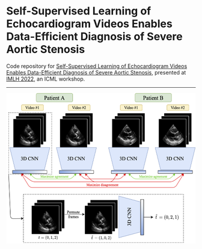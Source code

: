 # Self-Supervised Learning of Echocardiogram Videos Enables Data-Efficient Diagnosis of Severe Aortic Stenosis

Code repository for [Self-Supervised Learning of Echocardiogram Videos Enables Data-Efficient Diagnosis of Severe Aortic Stenosis](https://github.com/interpretable-ml-in-healthcare/IMLH2022/blob/main/63%5CCameraReady%5CEcho_AS_IMLH_2022_Camera_Ready.pdf), presented at [IMLH 2022](https://sites.google.com/view/imlh2022/home?authuser=0), an ICML workshop.

-----

<!-- ![](figs/fusion_architectures_all_v11.png) -->
<p align=center>
    <img src=figs/echo_avs_fig1_v3_imlh.png height=400>
</p>

